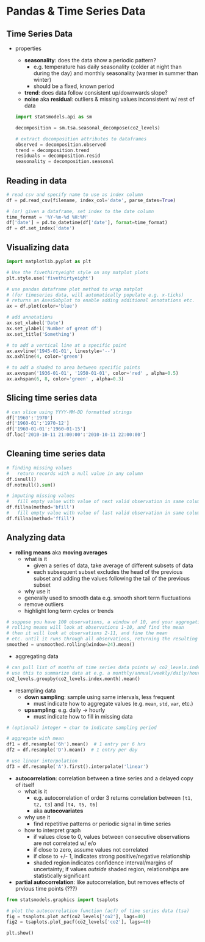 # Pandas & Time Series Data

## Time Series Data

- properties
  - **seasonality**: does the data show a periodic pattern?
      - e.g. temperature has daily seasonality (colder at night than during the day) and monthly seasonality (warmer in summer than winter)
      - should be a fixed, known period
  - **trend**: does data follow consistent up/downwards slope?
  - **noise** aka **residual**: outliers & missing values inconsistent w/ rest of data

  ```python
  import statsmodels.api as sm

  decomposition = sm.tsa.seasonal_decompose(co2_levels)

  # extract decomposition attributes to dataframes
  observed = decomposition.observed
  trend = decomposition.trend
  residuals = decomposition.resid
  seasonality = decomposition.seasonal
  ```


## Reading in data

```python
# read csv and specify name to use as index column
df = pd.read_csv(filename, index_col='date', parse_dates=True)

# (or) given a dataframe, set index to the date column
time_format = '%Y-%m-%d %H:%M'
df['date'] = pd.to_datetime(df['date'], format=time_format)
df = df.set_index('date')
```

## Visualizing data

```python
import matplotlib.pyplot as plt

# Use the fivethirtyeight style on any matplot plots
plt.style.use('fivethirtyeight')

# use pandas dataframe plot method to wrap matplot
# (for timeseries data, will automatically populate e.g. x-ticks)
# returns an AxesSubplot to enable adding additional annotations etc.
ax = df.plot(color='blue')

# add annotations
ax.set_xlabel('Date')
ax.set_ylabel('Number of great df')
ax.set_title('Something')

# to add a vertical line at a specific point
ax.axvline('1945-01-01', linestyle='--')
ax.axhline(4, color='green')

# to add a shaded to area between specific points
ax.axvspan('1936-01-01', '1950-01-01', color='red' , alpha=0.5)
ax.axhspan(6, 8, color='green' , alpha=0.3)
```

## Slicing time series data

```python
# can slice using YYYY-MM-DD formatted strings
df['1960':'1970']
df['1960-01':'1970-12']
df['1960-01-01':'1960-01-15']
df.loc['2010-10-11 21:00:00':'2010-10-11 22:00:00']
```

## Cleaning time series data

```python
# finding missing values
#   return records with a null value in any column
df.isnull()
df.notnull().sum()

# imputing missing values
#   fill empty value with value of next valid observation in same column
df.fillna(method='bfill')
#   fill empty value with value of last valid observation in same column
df.fillna(method='ffill')
```

## Analyzing data

- **rolling means** aka **moving averages**
   - what is it
     - given a series of data, take average of different subsets of data
     - each subsequent subset excludes the head of the previous subset and adding the values following the tail of the previous subset
   - why use it
    - generally used to smooth data e.g. smooth short term fluctuations
    - remove outliers
    - highlight long term cycles or trends

```python
# suppose you have 100 observations, a window of 10, and your aggregation function is mean
# rolling means will look at observations 1-10, and find the mean
# then it will look at observations 2-11, and fine the mean
# etc. until it runs through all observations, returning the resulting dataframe
smoothed = unsmoothed.rolling(window=24).mean()
```

- aggregating data

```python
# can pull list of months of time series data points w/ co2_levels.index.month
# use this to summarize data at e.g. a monthly/annual/weekly/daily/hourly basis
co2_levels.groupby(co2_levels.index.month).mean()
```

- resampling data
  - **down sampling**: sample using same intervals, less frequent
      - must indicate how to aggregate values (e.g. `mean`, `std`, `var`, etc.)
  - **upsampling**: e.g. daily -> hourly
      - must indicate how to fill in missing data

```python
# (optional) integer + char to indicate sampling period

# aggregate with mean
df1 = df.resample('6h').mean()  # 1 entry per 6 hrs
df2 = df.resample('D').mean()  # 1 entry per day

# use linear interpolation
df3 = df.resample('A').first().interpolate('linear')
```

- **autocorrelation**: correlation between a time series and a delayed copy of itself
    - what is it
      - e.g. autocorrelation of order 3 returns correlation between `[t1, t2, t3]` and `[t4, t5, t6]`
      - aka **autocovariates**
    - why use it
      - find repetitive patterns or periodic signal in time series
    - how to interpret graph
      - if values close to 0, values between consecutive observations are not correlated w/ e/o
      - if close to zero, assume values not correlated
      - if close to +/- 1, indicates strong positive/negative relationship
      - shaded region indicates confidence interval/margins of uncertainty; if values _outside_ shaded region, relationships are statistically significant
- **partial autocorrelation**: like autocorrelation, but removes effects of prvious time points (???)

```python
from statsmodels.graphics import tsaplots

# plot the autocorrelation function (acf) of time series data (tsa)
fig = tsaplots.plot_acf(co2_levels['co2'], lags=40)
fig2 = tsaplots.plot_pacf(co2_levels['co2'], lags=40)

plt.show()
```
